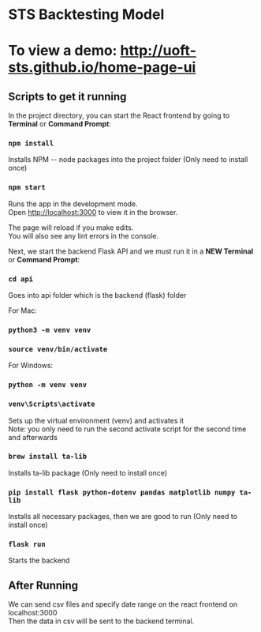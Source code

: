 # STS Backtesting Model

# To view a demo: http://uoft-sts.github.io/home-page-ui

## Scripts to get it running

In the project directory, you can start the React frontend by going to **Terminal** or **Command Prompt**:

### `npm install`

Installs NPM -- node packages into the project folder
(Only need to install once)

### `npm start`

Runs the app in the development mode.\
Open [http://localhost:3000](http://localhost:3000) to view it in the browser.

The page will reload if you make edits.\
You will also see any lint errors in the console.

Next, we start the backend Flask API and we must run it in a **NEW Terminal** or **Command Prompt**:

### `cd api`

Goes into api folder which is the backend (flask) folder

For Mac:

### `python3 -m venv venv`
### `source venv/bin/activate`

For Windows:

### `python -m venv venv`
### `venv\Scripts\activate`

Sets up the virtual environment (venv) and activates it\
Note: you only need to run the second activate script for the second time and afterwards

### `brew install ta-lib `

Installs ta-lib package
(Only need to install once)


### `pip install flask python-dotenv pandas matplotlib numpy ta-lib`

Installs all necessary packages, then we are good to run
(Only need to install once)


### `flask run`

Starts the backend


## After Running

We can send csv files and specify date range on the react frontend on localhost:3000\
Then the data in csv will be sent to the backend terminal.
